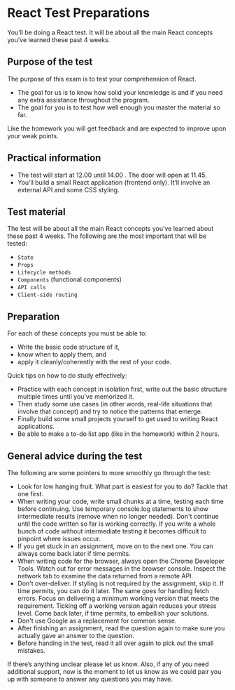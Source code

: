 # React Test Preparations

You’ll be doing a React test. It will be about all the main React concepts you’ve learned these past 4 weeks.

## Purpose of the test

The purpose of this exam is to test your comprehension of React.

- The goal for us is to know how solid your knowledge is and if you need any extra assistance throughout the program.
- The goal for you is to test how well enough you master the material so far.

Like the homework you will get feedback and are expected to improve upon your weak points.

## Practical information

- The test will start at 12.00 until 14.00 . The door will open at 11.45.
- You’ll build a small React application (frontend only). It’ll involve an external API and some CSS styling.

## Test material

The test will be about all the main React concepts you’ve learned about these past 4 weeks. The following are the most important that will be tested:

- `State`
- `Props`
- `Lifecycle methods`
- `Components` (functional components)
- `API calls`
- `Client-side routing`

## Preparation

For each of these concepts you must be able to:

- Write the basic code structure of it,
- know when to apply them, and
- apply it cleanly/coherently with the rest of your code.

Quick tips on how to do study effectively:

- Practice with each concept in isolation first, write out the basic structure multiple times until you’ve memorized it.
- Then study some use cases (in other words, real-life situations that involve that concept) and try to notice the patterns that emerge.
- Finally build some small projects yourself to get used to writing React applications.
- Be able to make a to-do list app (like in the homework) within 2 hours.

## General advice during the test

The following are some pointers to more smoothly go through the test:

- Look for low hanging fruit. What part is easiest for you to do? Tackle that one first.
- When writing your code, write small chunks at a time, testing each time before continuing. Use temporary console.log statements to show intermediate results (remove when no longer needed). Don't continue until the code written so far is working correctly. If you write a whole bunch of code without intermediate testing it becomes difficult to pinpoint where issues occur.
- If you get stuck in an assignment, move on to the next one. You can always come back later if time permits.
- When writing code for the browser, always open the Chrome Developer Tools. Watch out for error messages in the browser console. Inspect the network tab to examine the data returned from a remote API.
- Don't over-deliver. If styling is not required by the assignment, skip it. If time permits, you can do it later. The same goes for handling fetch errors. Focus on delivering a minimum working version that meets the requirement. Ticking off a working version again reduces your stress level. Come back later, if time permits, to embellish your solutions.
- Don't use Google as a replacement for common sense.
- After finishing an assignment, read the question again to make sure you actually gave an answer to the question.
- Before handing in the test, read it all over again to pick out the small mistakes.

If there’s anything unclear please let us know. Also, if any of you need additional support, now is the moment to let us know as we could pair you up with someone to answer any questions you may have.
